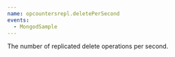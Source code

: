 ```yaml
---
name: opcountersrepl.deletePerSecond
events:
  - MongodSample
---
```


The number of replicated delete operations per second.